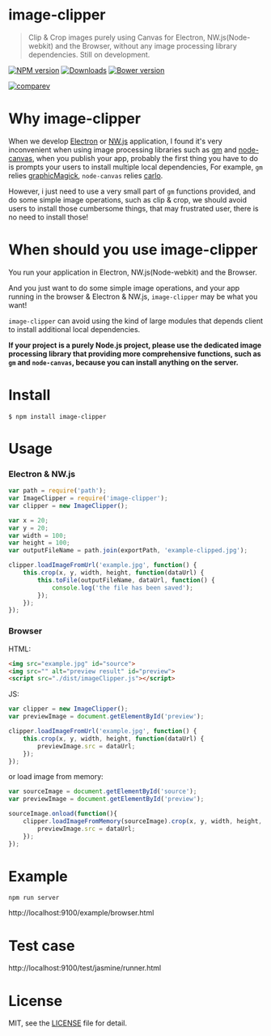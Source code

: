 # image-clipper
> Clip & Crop images purely using Canvas for Electron, NW.js(Node-webkit) and the Browser, without any image processing library dependencies. Still on development.

[![NPM version][npm-image]][npm-url] [![Downloads][downloads-image]][npm-url] [![Bower version][bower-image]][bower-url]

[![comparev](https://nodei.co/npm/image-clipper.png)](https://npmjs.org/package/image-clipper)

[npm-url]: https://npmjs.org/package/image-clipper
[downloads-image]: http://img.shields.io/npm/dm/image-clipper.svg
[npm-image]: http://img.shields.io/npm/v/image-clipper.svg
[bower-url]:http://badge.fury.io/bo/image-clipper
[bower-image]: https://badge.fury.io/bo/image-clipper.svg


# Why image-clipper

When we develop [Electron](https://github.com/atom/electron/) or [NW.js](https://github.com/nwjs/nw.js) application, I found it's very inconvenient when using image processing libraries such as [gm]() and [node-canvas](), when you publish your app, probably the first thing you have to do is prompts your users to install multiple local dependencies, For example, `gm` relies [graphicMagick](), `node-canvas` relies [carlo]().

However, i just need to use a very small part of `gm` functions provided, and do some simple image operations, such as clip & crop, we should avoid users to install those cumbersome things, that may frustrated user, there is no need to install those!

# When should you use image-clipper

You run your application in Electron, NW.js(Node-webkit) and the Browser.

And you just want to do some simple image operations, and your app running in the browser & Electron & NW.js, `image-clipper` may be what you want!

`image-clipper` can avoid using the kind of large modules that depends client to install additional local dependencies.

**If your project is a purely Node.js project, please use the dedicated image processing library that providing more comprehensive functions, such as `gm` and `node-canvas`, because you can install anything on the server.**


# Install

```
$ npm install image-clipper
```

# Usage

### Electron & NW.js

```js
var path = require('path');
var ImageClipper = require('image-clipper');
var clipper = new ImageClipper();

var x = 20;
var y = 20;
var width = 100;
var height = 100;
var outputFileName = path.join(exportPath, 'example-clipped.jpg');

clipper.loadImageFromUrl('example.jpg', function() {
    this.crop(x, y, width, height, function(dataUrl) {
        this.toFile(outputFileName, dataUrl, function() {
            console.log('the file has been saved');
        });
    });
});
```

### Browser

HTML:

```html
<img src="example.jpg" id="source">
<img src="" alt="preview result" id="preview">
<script src="./dist/imageClipper.js"></script>
```

JS:

```js
var clipper = new ImageClipper();
var previewImage = document.getElementById('preview');

clipper.loadImageFromUrl('example.jpg', function() {
    this.crop(x, y, width, height, function(dataUrl) {
        previewImage.src = dataUrl;
    });
});
```

or load image from memory:

```js
var sourceImage = document.getElementById('source');
var previewImage = document.getElementById('preview');

sourceImage.onload(function(){
    clipper.loadImageFromMemory(sourceImage).crop(x, y, width, height, function(dataUrl) {
        previewImage.src = dataUrl;
    });
});
```

# Example

```
npm run server
```

http://localhost:9100/example/browser.html

# Test case

http://localhost:9100/test/jasmine/runner.html

# License

MIT, see the [LICENSE](/LICENSE) file for detail.